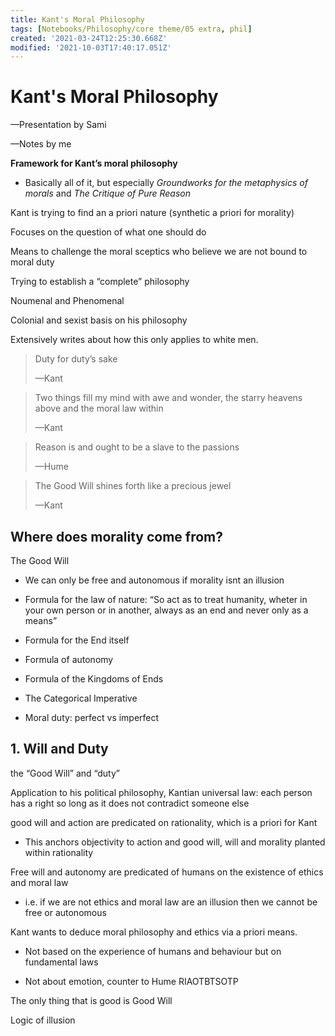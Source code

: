 ```yaml
---
title: Kant's Moral Philosophy
tags: [Notebooks/Philosophy/core theme/05 extra, phil]
created: '2021-03-24T12:25:30.668Z'
modified: '2021-10-03T17:40:17.051Z'
---
```


# Kant's Moral Philosophy

—Presentation by Sami

—Notes by me

**Framework for Kant’s moral philosophy**

- Basically all of it, but especially *Groundworks for the metaphysics of morals* and *The Critique of Pure Reason*

Kant is trying to find an a priori nature (synthetic a priori for morality)

Focuses on the question of what one should do

Means to challenge the moral sceptics who believe we are not bound to moral duty

Trying to establish a “complete” philosophy

Noumenal and Phenomenal



Colonial and sexist basis on his philosophy

Extensively writes about how this only applies to white men.



> Duty for duty’s sake
>
> —Kant

>Two things fill my mind with awe and wonder, the starry heavens above and the moral law within
>
>—Kant

> Reason is and ought to be a slave to the passions
>
> —Hume

> The Good Will shines forth like a precious jewel
>
> —Kant

## Where does morality come from?

The Good Will



- We can only be free and autonomous if morality isnt an illusion
- Formula for the law of nature: “So act as to treat humanity, wheter in your own person or in another, always as an end and never only as a means”

- Formula for the End itself
- Formula of autonomy
- Formula of the Kingdoms of Ends
- The Categorical Imperative
- Moral duty: perfect vs imperfect 

## 1. Will and Duty

the “Good Will” and “duty”

Application to his political philosophy, Kantian universal law: each person has a right so long as it does not contradict someone else

good will and action are predicated on rationality, which is a priori for Kant

- This anchors objectivity to action and good will, will and morality planted within rationality

Free will and autonomy are predicated of humans on the existence of ethics and moral law

- i.e. if we are not ethics and moral law are an illusion then we cannot be free or autonomous

Kant wants to deduce moral philosophy and ethics via a priori means.

- Not based on the experience of humans and behaviour but on fundamental laws

- Not about emotion, counter to Hume RIAOTBTSOTP

The only thing that is good is Good Will



Logic of illusion



